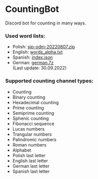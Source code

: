 # CountingBot
Discord bot for counting in many ways.


### Used word lists:
- Polish: [sjp-odm-20220807.zip](https://sjp.pl/sl/odmiany/)
- English: [words_alpha.txt](https://github.com/dwyl/english-words/blob/master/words_alpha.txt)
- Spanish: [index.json](https://github.com/words/an-array-of-spanish-words/blob/master/index.json)
- German: [german.7z](https://sourceforge.net/projects/germandict/files/)
<br>(Last update: 30.09.2022)

### Supported counting channel types:
- Counting
- Binary counting
- Hexadecimal counting
- Prime counting
- Semiprime counting
- Sphenic counting
- Fibonacci sequence
- Lucas numbers
- Trangular numbers
- Palindromic numbers
- Roman numbers
- Alphabet
- Polish last letter
- English last letter
- German last letter
- Spanish last letter
